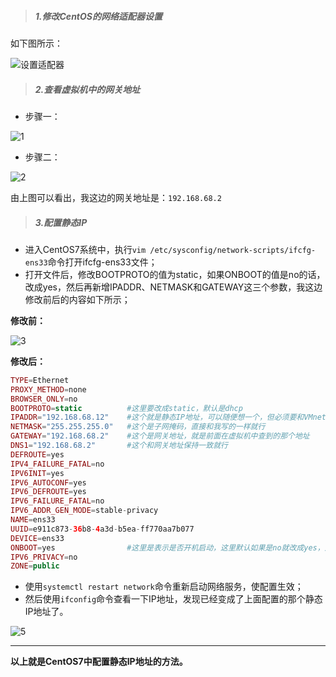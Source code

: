 > ##### 1.修改CentOS的网络适配器设置

如下图所示：

<img src="https://cdn.jsdelivr.net/gh/gongcqq/FigureBed@main/Image/Typora/20201118131623.jpg" alt="设置适配器"  />

> ##### 2.查看虚拟机中的网关地址

- 步骤一：

![1](https://cdn.jsdelivr.net/gh/gongcqq/FigureBed@main/Image/Typora/20201118132010.jpg)

- 步骤二：

![2](https://cdn.jsdelivr.net/gh/gongcqq/FigureBed@main/Image/Typora/20201118132036.jpg)

由上图可以看出，我这边的网关地址是：`192.168.68.2`

> ##### 3.配置静态IP

- 进入CentOS7系统中，执行`vim /etc/sysconfig/network-scripts/ifcfg-ens33`命令打开ifcfg-ens33文件；
- 打开文件后，修改BOOTPROTO的值为static，如果ONBOOT的值是no的话，改成yes，然后再新增IPADDR、NETMASK和GATEWAY这三个参数，我这边修改前后的内容如下所示；

**修改前：**

![3](https://cdn.jsdelivr.net/gh/gongcqq/FigureBed@main/Image/Typora/20201118132742.jpg) 

**修改后：**

```php
TYPE=Ethernet
PROXY_METHOD=none
BROWSER_ONLY=no
BOOTPROTO=static          #这里要改成static，默认是dhcp
IPADDR="192.168.68.12"    #这个就是静态IP地址，可以随便想一个，但必须要和VMnet8的子网IP在同一网段
NETMASK="255.255.255.0"   #这个是子网掩码，直接和我写的一样就行
GATEWAY="192.168.68.2"    #这个是网关地址，就是前面在虚拟机中查到的那个地址
DNS1="192.168.68.2"       #这个和网关地址保持一致就行
DEFROUTE=yes
IPV4_FAILURE_FATAL=no
IPV6INIT=yes
IPV6_AUTOCONF=yes
IPV6_DEFROUTE=yes
IPV6_FAILURE_FATAL=no
IPV6_ADDR_GEN_MODE=stable-privacy
NAME=ens33
UUID=e911c873-36b8-4a3d-b5ea-ff770aa7b077
DEVICE=ens33
ONBOOT=yes                #这里是表示是否开机启动，这里默认如果是no就改成yes，是yes的话就不用改了
IPV6_PRIVACY=no
ZONE=public
```

- 使用`systemctl restart network`命令重新启动网络服务，使配置生效；
- 然后使用`ifconfig`命令查看一下IP地址，发现已经变成了上面配置的那个静态IP地址了。

![5](https://cdn.jsdelivr.net/gh/gongcqq/FigureBed@main/Image/Typora/20201118132756.jpg)

---

**以上就是CentOS7中配置静态IP地址的方法。**

